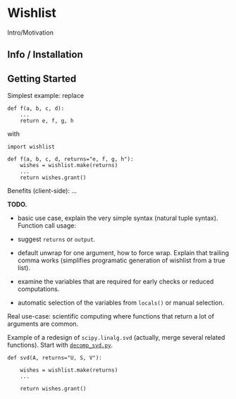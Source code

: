 
Wishlist
================================================================================

Intro/Motivation


Info / Installation
--------------------------------------------------------------------------------

Getting Started
--------------------------------------------------------------------------------

Simplest example: replace

  
    def f(a, b, c, d):
        ...
        return e, f, g, h

with

    import wishlist

    def f(a, b, c, d, returns="e, f, g, h"):
        wishes = wishlist.make(returns)
        ...
        return wishes.grant()


Benefits (client-side): ...


**TODO.**

  - basic use case, explain the very simple syntax (natural tuple syntax).
    Function call usage:

  - suggest `returns` or `output`.

  - default unwrap for one argument, how to force wrap. Explain that trailing
    comma works (simplifies programatic generation of wishlist from a true 
    list).

  - examine the variables that are required for early checks or 
    reduced computations.

  - automatic selection of the variables from `locals()` or
    manual selection.


Real use-case: scientific computing where functions that return a lot of
arguments are common.

Example of a redesign of `scipy.linalg.svd` (actually, merge several
related functions). Start with [`decomp_svd.py`](https://github.com/scipy/scipy/blob/master/scipy/linalg/decomp_svd.py).



    def svd(A, returns="U, S, V"):

        wishes = wishlist.make(returns)
        ...

        return wishes.grant()


